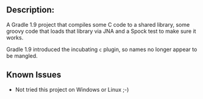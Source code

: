 ## Description:

A Gradle 1.9 project that compiles some C code to a shared library, some groovy
code that loads that library via JNA and a Spock test to make sure it works.

Gradle 1.9 introduced the incubating `c` plugin, so names no longer appear to be
mangled.

## Known Issues

 - Not tried this project on Windows or Linux ;-)
